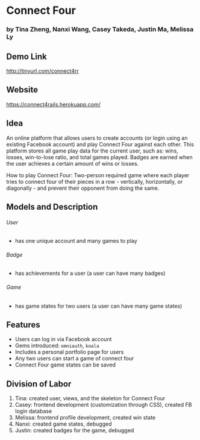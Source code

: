 Connect Four
============

### by Tina Zheng, Nanxi Wang, Casey Takeda, Justin Ma, Melissa Ly

Demo Link
----------
http://tinyurl.com/connect4rr


Website
--------
https://connect4rails.herokuapp.com/


Idea
----
An online platform that allows users to create accounts (or login using an existing Facebook account) and play Connect Four against each other. This platform stores all game play data for the current user, such as: wins, losses, win-to-lose ratio, and total games played. Badges are earned when the user achieves a certain amount of wins or losses.


How to play Connect Four: Two-person required game where each player tries to connect four of their pieces in a row - vertically, horizontally, or diagonally - and prevent their opponent from doing the same.


Models and Description
-----------------------
###### User
* has one unique account and many games to play

###### Badge
* has achievements for a user (a user can have many badges)

###### Game
* has game states for two users (a user can have many game states)

Features
--------
* Users can log in via Facebook account 
* Gems introduced: `omniauth`, `koala`
* Includes a personal portfolio page for users 
* Any two users can start a game of connect four
* Connect Four game states can be saved

Division of Labor
-----------------
1. Tina: created user, views, and the skeleton for Connect Four
2. Casey: frontend development (customization through CSS), created FB login database
3. Melissa: frontend profile development, created win state 
4. Nanxi: created game states, debugged
5. Justin: created badges for the game, debugged

